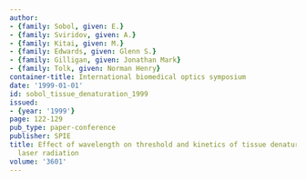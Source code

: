 ```yaml
---
author:
- {family: Sobol, given: E.}
- {family: Sviridov, given: A.}
- {family: Kitai, given: M.}
- {family: Edwards, given: Glenn S.}
- {family: Gilligan, given: Jonathan Mark}
- {family: Tolk, given: Norman Henry}
container-title: International biomedical optics symposium
date: '1999-01-01'
id: sobol_tissue_denaturation_1999
issued:
- {year: '1999'}
page: 122-129
pub_type: paper-conference
publisher: SPIE
title: Effect of wavelength on threshold and kinetics of tissue denaturation under
  laser radiation
volume: '3601'
---
```

